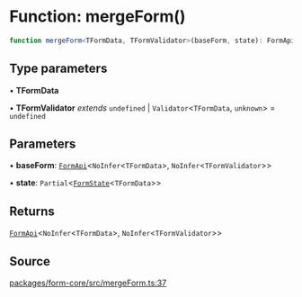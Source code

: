# Function: mergeForm()

```ts
function mergeForm<TFormData, TFormValidator>(baseForm, state): FormApi<NoInfer<TFormData>, NoInfer<TFormValidator>>
```

## Type parameters

• **TFormData**

• **TFormValidator** *extends* `undefined` \| `Validator`\<`TFormData`, `unknown`\> = `undefined`

## Parameters

• **baseForm**: [`FormApi`](formapi.md)\<`NoInfer`\<`TFormData`\>, `NoInfer`\<`TFormValidator`\>\>

• **state**: `Partial`\<[`FormState`](formstate.md)\<`TFormData`\>\>

## Returns

[`FormApi`](formapi.md)\<`NoInfer`\<`TFormData`\>, `NoInfer`\<`TFormValidator`\>\>

## Source

[packages/form-core/src/mergeForm.ts:37](https://github.com/TanStack/form/blob/ada0211684adc85c41587b076e1217390ff5344e/packages/form-core/src/mergeForm.ts#L37)
